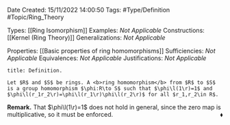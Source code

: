 <div class="topSpace"></div>

Date Created: 15/11/2022 14:00:50
Tags: #Type/Definition #Topic/Ring_Theory

Types: [[Ring Isomorphism]]
Examples: <i>Not Applicable</i>
Constructions: [[Kernel (Ring Theory)]]
Generalizations: <i>Not Applicable</i>

Properties: [[Basic properties of ring homomorphisms]]
Sufficiencies: <i>Not Applicable</i>
Equivalences: <i>Not Applicable</i>
Justifications: <i>Not Applicable</i>

``` ad-Definition
title: Definition.

Let $R$ and $S$ be rings. A <b>ring homomorphism</b> from $R$ to $S$ is a group homomorphism $\phi:R\to S$ such that $\phi\l(1\r)=1$ and $\phi\l(r_1r_2\r)=\phi\l(r_1\r)\phi\l(r_2\r)$ for all $r_1,r_2\in R$.

```

<b>Remark.</b> That $\phi\l(1\r)=1$ does not hold in general, since the zero map is multiplicative, so it must be enforced.<span style="float:right;">$\blacklozenge$</span>
